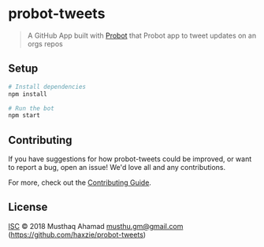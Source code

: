 # probot-tweets

> A GitHub App built with [Probot](https://github.com/probot/probot) that Probot app to tweet updates on an orgs repos

## Setup

```sh
# Install dependencies
npm install

# Run the bot
npm start
```

## Contributing

If you have suggestions for how probot-tweets could be improved, or want to report a bug, open an issue! We'd love all and any contributions.

For more, check out the [Contributing Guide](CONTRIBUTING.md).

## License

[ISC](LICENSE) © 2018 Musthaq Ahamad <musthu.gm@gmail.com> (https://github.com/haxzie/probot-tweets)
